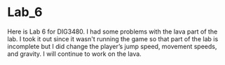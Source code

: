 # Lab_6
Here is Lab 6 for DIG3480. I had some problems with the lava part of the lab. I took it out since it wasn't running the game so that part of the lab is incomplete but I did change the player’s jump speed, movement speeds, and gravity. I will continue to work on the lava.
